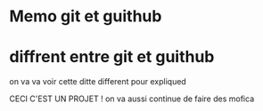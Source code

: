 # Memo git et guithub

# diffrent entre git et guithub
on va va voir cette ditte different pour expliqued 

CECI C'EST UN PROJET  ! 
on va aussi continue de faire des mofica 